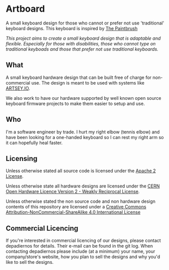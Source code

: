 # Artboard

A small keyboard design for those who cannot or prefer not use 'traditional' keyboard designs. This keyboard is inspired by [The Paintbrush](https://github.com/artseyio/thepaintbrush)

*This project aims to create a small keyboard design that is adaptable and flexible. Especially for those with disabilities, those who cannot type on traditional keyboads and those that prefer not use traditional keyboards.*



## What

A small keyboard hardware design that can be built free of charge for non-commercial use. The design is meant to be used with systems like [ARTSEY.IO](https://www.artsey.io/).

We also work to have our hardware supported by well known open source keyboard firmware projects to make them easier to setup and use.


## Who

I'm a software engineer by trade. I hurt my right elbow (tennis elbow) and have been looking for a one-handed keyboard so I can rest my right arm so it can hopefully heal faster.


## Licensing

Unless otherwise stated all source code is licensed under the [Apache 2 License](LICENSE-APACHE-2.0.txt).

Unless otherwise state all hardware designs are licensed under the [CERN Open Hardware Licence Version 2 - Weakly Reciprocal License](LICENSE-cern_ohl_w_v2.txt).

Unless otherwise stated the non source code and non hardware design contents of this repository are licensed under a [Creative Commons Attribution-NonCommercial-ShareAlike 4.0 International License](LICENSE-CC-Attribution-NonCommercial-ShareAlike-4.0-International.txt)

## Commercial Licencing

If you're interested in commercial licencing of our designs, please contact depadiernos for details. Their e-mail can be found in the git log. When contacting depadiernos please include (at a minimum) your name, your company/store's website, how you plan to sell the designs and why you'd like to sell the designs.

